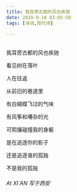 ```yaml
---
title: 我耳旁古都的风也疾驰
date: 2018-9-18 03:05:50
tags: [诗词,现代诗]

---
```


<br>我耳旁古都的风也疾驰

看见树在落叶

人在往返

从前旧的巷道里

有白蝴蝶飞过的气味

有风筝和嘈杂的光

可熙攘碰撞我的身躯

是在追逐你的影子

还是追逐谁的孤独

不是我的孤独

###### At XI`AN 写于西安